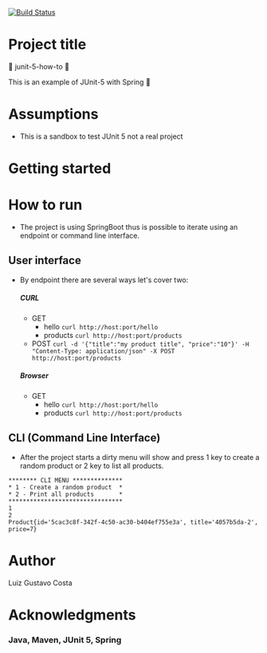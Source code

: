 [![Build Status](https://travis-ci.org/luizgustavocosta/junit-5-how-to.svg?branch=master)](https://travis-ci.org/luizgustavocosta/junit-5-how-to)

# Project title 
:vertical_traffic_light: junit-5-how-to :vertical_traffic_light:

This is an example of JUnit-5 with Spring :high_brightness:

# Assumptions

* This is a sandbox to test JUnit 5 not a real project

# Getting started

# How to run

* The project is using SpringBoot thus is possible to iterate using an endpoint or command line interface.

## User interface

* By endpoint there are several ways let's cover two:
  ##### CURL
  * GET
    - hello
        ``curl http://host:port/hello``
    - products 
        ``curl http://host:port/products``
  * POST
  ``curl -d '{"title":"my product title", "price":"10"}' -H "Content-Type: application/json" -X POST http://host:port/products``
  
  ##### Browser
  * GET
    - hello
        ``curl http://host:port/hello``
    - products 
        ``curl http://host:port/products``

## CLI (Command Line Interface)

* After the project starts a dirty menu will show and press 1 key to create a random product or 2 key to list all products. 
````console
******** CLI MENU **************
* 1 - Create a random product  *
* 2 - Print all products       *
********************************
1
2
Product{id='5cac3c8f-342f-4c50-ac30-b404ef755e3a', title='4057b5da-2', price=7}
````

# Author

Luiz Gustavo Costa

# Acknowledgments
### Java, Maven, JUnit 5, Spring
